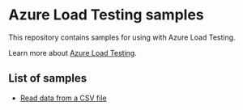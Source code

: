 # Azure Load Testing samples

This repository contains samples for using with Azure Load Testing.

Learn more about [Azure Load Testing](https://learn.microsoft.com/azure/load-testing/overview-what-is-azure-load-testing).

## List of samples

- [Read data from a CSV file](./jmeter/read-csv-data/README.md)
